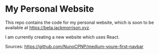 # My Personal Website

This repo contains the code for my personal website, which is soon to be available at https://beta.jackmorrison.xyz.

I am currently creating a new website which uses React.

Sources:
https://github.com/NunoCPNP/medium-youre-first-navbar
